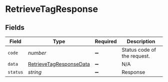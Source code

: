 # RetrieveTagResponse


## Fields

| Field                                                                     | Type                                                                      | Required                                                                  | Description                                                               |
| ------------------------------------------------------------------------- | ------------------------------------------------------------------------- | ------------------------------------------------------------------------- | ------------------------------------------------------------------------- |
| `code`                                                                    | *number*                                                                  | :heavy_minus_sign:                                                        | Status code of the request.                                               |
| `data`                                                                    | [RetrieveTagResponseData](../../models/shared/retrievetagresponsedata.md) | :heavy_minus_sign:                                                        | N/A                                                                       |
| `status`                                                                  | *string*                                                                  | :heavy_minus_sign:                                                        | Response                                                                  |